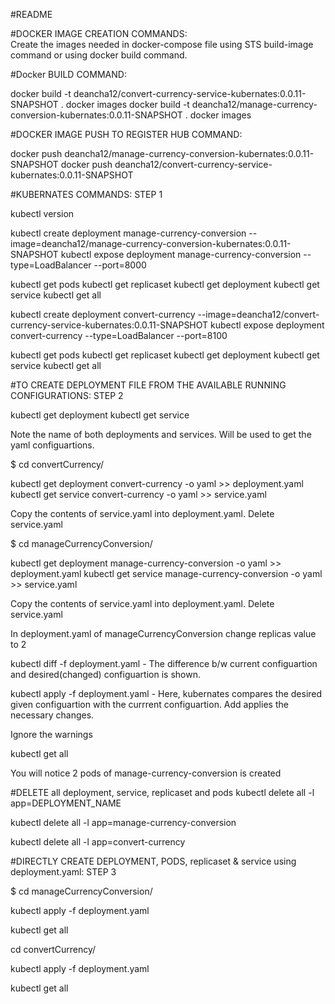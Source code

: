 #README

#DOCKER IMAGE CREATION COMMANDS:  
Create the images needed in docker-compose file using STS build-image command or using docker build command.

#Docker BUILD COMMAND:

docker build -t deancha12/convert-currency-service-kubernates:0.0.11-SNAPSHOT .
docker images
docker build -t deancha12/manage-currency-conversion-kubernates:0.0.11-SNAPSHOT .
docker images

#DOCKER IMAGE PUSH TO REGISTER HUB COMMAND:

docker push deancha12/manage-currency-conversion-kubernates:0.0.11-SNAPSHOT
docker push deancha12/convert-currency-service-kubernates:0.0.11-SNAPSHOT

#KUBERNATES COMMANDS: STEP 1

kubectl version

kubectl create deployment manage-currency-conversion --image=deancha12/manage-currency-conversion-kubernates:0.0.11-SNAPSHOT
kubectl expose deployment manage-currency-conversion --type=LoadBalancer --port=8000

kubectl get pods
kubectl get replicaset
kubectl get deployment
kubectl get service
kubectl get all

kubectl create deployment convert-currency --image=deancha12/convert-currency-service-kubernates:0.0.11-SNAPSHOT
kubectl expose deployment convert-currency --type=LoadBalancer --port=8100

kubectl get pods
kubectl get replicaset
kubectl get deployment
kubectl get service
kubectl get all


#TO CREATE DEPLOYMENT FILE FROM THE AVAILABLE RUNNING CONFIGURATIONS: STEP 2

kubectl get deployment
kubectl get service

Note the name of both deployments and services. Will be used to get the yaml configuartions.

$ cd convertCurrency/

kubectl get deployment convert-currency -o yaml >> deployment.yaml
kubectl get service convert-currency -o yaml >> service.yaml

Copy the contents of service.yaml into deployment.yaml. 
Delete service.yaml

$ cd manageCurrencyConversion/

kubectl get deployment manage-currency-conversion -o yaml >> deployment.yaml
kubectl get service manage-currency-conversion -o yaml >> service.yaml

Copy the contents of service.yaml into deployment.yaml. 
Delete service.yaml

In deployment.yaml of manageCurrencyConversion change replicas value to 2

kubectl diff -f deployment.yaml - The difference b/w current configuartion and desired(changed) configuartion is shown.

kubectl apply -f deployment.yaml  - Here, kubernates compares the desired given configuartion with the currrent configuartion. 
									Add applies the necessary changes.

Ignore the warnings

kubectl get all

You will notice 2 pods of manage-currency-conversion is created


#DELETE all deployment, service, replicaset and pods
kubectl delete all -l app=DEPLOYMENT_NAME

kubectl delete all -l app=manage-currency-conversion

kubectl delete all -l app=convert-currency


#DIRECTLY CREATE DEPLOYMENT, PODS, replicaset & service using deployment.yaml: STEP 3

$ cd manageCurrencyConversion/

kubectl apply -f deployment.yaml

kubectl get all

cd convertCurrency/

kubectl apply -f deployment.yaml

kubectl get all
